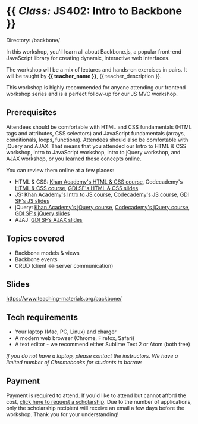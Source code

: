 # {{ *Class:* JS402: Intro to Backbone }}
Directory: /backbone/

In this workshop, you'll learn all about Backbone.js, a popular front-end JavaScript library for creating dynamic, interactive web interfaces.

The workshop will be a mix of lectures and hands-on exercises in pairs. It will be taught by **{{ teacher_name }}**, {{ teacher_description }}.

This workshop is highly recommended for anyone attending our frontend workshop series and is a perfect follow-up for our JS MVC workshop.

## Prerequisites

Attendees should be comfortable with HTML and CSS fundamentals (HTML tags and attributes, CSS selectors) and JavaScript fundamentals (arrays, conditionals, loops, functions). Attendees should also be comfortable with jQuery and AJAX. That means that you attended our Intro to HTML & CSS workshop, Intro to JavaScript workshop, Intro to jQuery workshop, and AJAX workshop, or you learned those concepts online.

You can review them online at a few places:
* HTML & CSS: [Khan Academy's HTML & CSS course](https://www.khanacademy.org/computing/computer-programming/html-css), Codecademy's [HTML & CSS course](https://www.codecademy.com/learn/learn-html-css), [GDI SF's HTML & CSS slides](https://www.teaching-materials.org/htmlcss-1day/)
* JS: [Khan Academy's Intro to JS course](https://www.khanacademy.org/computing/computer-programming/programming), [Codecademy's JS course](https://www.codecademy.com/learn/learn-javascript), [GDI SF's JS slides](https://www.teaching-materials.org/javascript/)
* jQuery: [Khan Academy's jQuery course](https://www.khanacademy.org/computing/computer-programming/html-js-jquery), [Codecademy's jQuery course](https://www.codecademy.com/learn/jquery), [GDI SF's jQuery slides](https://www.teaching-materials.org/jquery/)
* AJAJ: [GDI SF’s AJAX slides](http://www.teaching-materials.org/ajax/)

## Topics covered

* Backbone models & views
* Backbone events
* CRUD (client <-> server communication)

## Slides

https://www.teaching-materials.org/backbone/ 

## Tech requirements

* Your laptop (Mac, PC, Linux) and charger
* A modern web browser (Chrome, Firefox, Safari)
* A text editor - we recommend either Sublime Text 2 or Atom (both free)

*If you do not have a laptop, please contact the instructors. We have a limited number of Chromebooks for students to borrow.*

## Payment

Payment is required to attend. If you'd like to attend but cannot afford the cost, [click here to request a scholarship](https://docs.google.com/forms/d/e/1FAIpQLSfiUBN4yve3L7iociXzcqNgEtrljsn_7mCgZ3eUtvAEr3bcQg/viewform). Due to the number of applications, only the scholarship recipient will receive an email a few days before the workshop. Thank you for your understanding!
